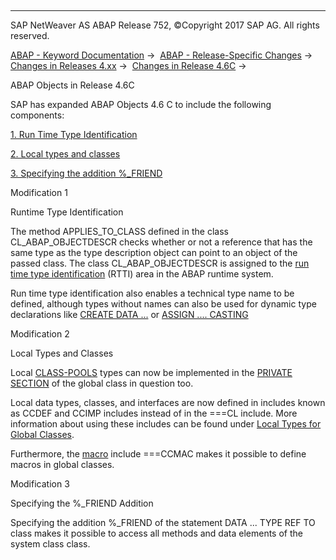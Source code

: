   

* * *

SAP NetWeaver AS ABAP Release 752, ©Copyright 2017 SAP AG. All rights reserved.

[ABAP - Keyword Documentation](javascript:call_link\('abenabap.htm'\)) →  [ABAP - Release-Specific Changes](javascript:call_link\('abennews.htm'\)) →  [Changes in Releases 4.xx](javascript:call_link\('abennews-4.htm'\)) →  [Changes in Release 4.6C](javascript:call_link\('abennews-46c.htm'\)) → 

ABAP Objects in Release 4.6C

SAP has expanded ABAP Objects 4.6 C to include the following components:

[1\. Run Time Type Identification](#!ABAP_MODIFICATION_1@1@)

[2\. Local types and classes](#!ABAP_MODIFICATION_2@2@)

[3\. Specifying the addition %\_FRIEND](#!ABAP_MODIFICATION_3@3@)

Modification 1

Runtime Type Identification

The method APPLIES\_TO\_CLASS defined in the class CL\_ABAP\_OBJECTDESCR checks whether or not a reference that has the same type as the type description object can point to an object of the passed class. The class CL\_ABAP\_OBJECTDESCR is assigned to the [run time type identification](javascript:call_link\('abenrun_time_type_identific_glosry.htm'\) "Glossary Entry") (RTTI) area in the ABAP runtime system.

Run time type identification also enables a technical type name to be defined, although types without names can also be used for dynamic type declarations like [CREATE DATA ...](javascript:call_link\('abapcreate_data.htm'\)) or [ASSIGN .... CASTING](javascript:call_link\('abapassign_casting.htm'\))

Modification 2

Local Types and Classes

Local [CLASS-POOLS](javascript:call_link\('abapclass-pool.htm'\)) types can now be implemented in the [PRIVATE SECTION](javascript:call_link\('abapprivate.htm'\)) of the global class in question too.

Local data types, classes, and interfaces are now defined in includes known as CCDEF and CCIMP includes instead of in the \===CL include. More information about using these includes can be found under [Local Types for Global Classes](javascript:call_link\('abenlocal_type_glob_class_guidl.htm'\) "Guideline").

Furthermore, the [macro](javascript:call_link\('abenmacro_glosry.htm'\) "Glossary Entry") include \===CCMAC makes it possible to define macros in global classes.

Modification 3

Specifying the %\_FRIEND Addition

Specifying the addition %\_FRIEND of the statement DATA ... TYPE REF TO class makes it possible to access all methods and data elements of the system class class.